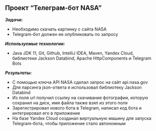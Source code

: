 ## Проект “Телеграм-бот NASA”

***Задачи:***
- Необходимо скачать картинку с сайта NASA
- Telegram-бот должен ее опубликовать по запросу

***Используемые технологии:***
- Java JDK 11, Git, Github, IntelliJ IDEA, Maven, Yandex Cloud, библиотеки Jackson Databind, Apache HttpComponents и Telegram Bots

***Результаты:***
- С помощью ключа API NASA сделал запрос на сайт api.nasa.gov
- Для парсинга json-ответа я использовал библиотеку Jackson Databind
- Из поля url получил ссылку на скачивание фотографии, которую сохранил на диск, имя файла также взял из этого поля
- Зарегистрировал нового бота в Telegram, написал код бота и интегрировал его в приложение
- На базе Yandex Cloud созданал виртуальную машину для запуска Telegram-бота, чтобы приложение стало автономным
